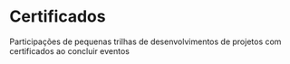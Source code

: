 # Certificados
Participações de pequenas trilhas de desenvolvimentos de projetos com certificados ao concluir eventos
